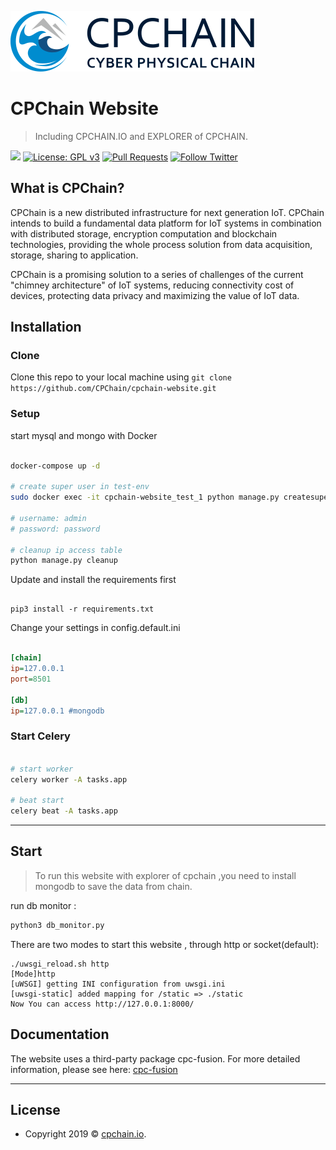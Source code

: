 ![](https://github.com/CPChain/cpchain-website/blob/master/static/img/logo_new.svg)

# CPChain Website

> Including CPCHAIN.IO and EXPLORER of CPCHAIN.

![](https://img.shields.io/badge/language-python3-orange.svg)
[![License: GPL v3](https://img.shields.io/badge/License-GPLv3-blue.svg)](https://www.gnu.org/licenses/gpl-3.0)
[![Pull Requests](https://img.shields.io/bitbucket/pr-raw/cpchain/chain.svg)](https://github.com/CPChain/cpchain-website/pulls)
[![Follow Twitter](https://img.shields.io/twitter/follow/cpchain_io.svg?label=Follow&style=social)](https://twitter.com/intent/follow?screen_name=cpchain_io)


## What is CPChain?

CPChain is a new distributed infrastructure for next generation IoT. CPChain intends to build a fundamental data platform for IoT systems in combination with distributed storage, encryption computation and blockchain technologies, providing the whole process solution from data acquisition, storage, sharing to application.

CPChain is a promising solution to a series of challenges of the current "chimney architecture" of IoT systems, reducing connectivity cost of devices, protecting data privacy and maximizing the value of IoT data.


## Installation

### Clone

Clone this repo to your local machine using `git clone https://github.com/CPChain/cpchain-website.git`

### Setup

start mysql and mongo with Docker

```bash

docker-compose up -d

# create super user in test-env
sudo docker exec -it cpchain-website_test_1 python manage.py createsuperuser

# username: admin
# password: password

# cleanup ip access table
python manage.py cleanup

```


Update and install the requirements first

```python3

pip3 install -r requirements.txt

```

Change your settings in config.default.ini

```ini

[chain]
ip=127.0.0.1
port=8501

[db]
ip=127.0.0.1 #mongodb

```

### Start Celery

```bash

# start worker
celery worker -A tasks.app

# beat start
celery beat -A tasks.app

```

---
## Start
> To run this website with explorer of cpchain ,you need to install mongodb to save the data from chain.

run db monitor :
```python
python3 db_monitor.py
```
There are two modes to start this website , through http or socket(default):
```shell
./uwsgi_reload.sh http                                                  
[Mode]http
[uWSGI] getting INI configuration from uwsgi.ini
[uwsgi-static] added mapping for /static => ./static
Now You can access http://127.0.0.1:8000/
```

## Documentation 

The website uses a third-party package cpc-fusion. For more detailed information, please see here:
[cpc-fusion](https://docs.cpchain.io/api/cpc_fusion.html)

---

## License

- Copyright 2019 © [cpchain.io](https://cpchain.io).

